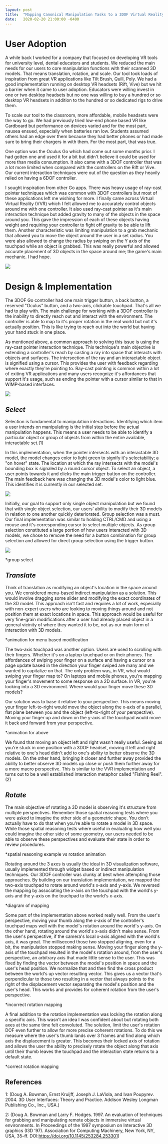 ```yaml
---
layout: post
title:  "Mapping Canonical Manipulation Tasks to a 3DOF Virtual Reality Controller Pt.1"
date:   2020-02-20 21:00:00 -0400
---
```


# User Adoption

A while back I worked for a company that focused on developing VR tools for university level, dental educators and students. We reduced the main needs for our users to core manipulation functions with their scanned 3D models. That means translation, rotation, and scale. Our tool took loads of inspiration from great VR applications like Tilt Brush, Quill, Poly. We had a good implementation running on desktop VR headsets (Rift, Vive) but we hit a barrier when it came to user adoption. Educators were willing invest in one or two desktop headsets but no one was willing to buy a hundred or so desktop VR headsets in addition to the hundred or so dedicated rigs to drive them.

To scale our tool to the classroom, more affordable, mobile headsets were the way to go. We had previously tried low-end phone based VR like Cardboard but performance on devices varied and for the most part, nausea ensued, especially when batteries ran low. Students assumed others had an edge over them because they had better phones or had made sure to bring their chargers in with them. For the most part, that was true.

One option was the Oculus Go which had come out some months prior. I had gotten one and used it for a bit but didn't believe it could be used for more than media consumption. It also came with a 3DOF controller that was a lot more limited when compared with the controllers on the Rift or Vive. Our current interaction techniques were out of the question as they heavily relied on having a 6DOF controller.

I sought inspiration from other Go apps. There was heavy usage of ray-cast pointer techniques which was common with 3DOF controllers but most of these applications left me wishing for more. I finally came across Virtual Virtual Reality (VVR) which I felt allowed me to accurately control objects around me with one controller. It also used ray-cast pointer as it's main interaction technique but added gravity to many of the objects in the space around you. This gave the impression of each of these objects having weight and requiring your controller to fight off gravity to be able to lift them. Another characteristic was limiting manipulation to a grab mechanic that allowed you to move the object around the user in a set radius. You were also allowed to change the radius by swiping on the Y axis of the touchpad while an object is grabbed. This was really powerful and allowed accurate placement of 3D objects in the space around me; the game's main mechanic. I had hope.

![](..\assets\gif\vvr.gif)

# Design & Implementation

The 3DOF Go controller had one main trigger button, a back button, a reserved "Oculus" button, and a two-axis, clickable touchpad. That's all we had to play with. The main challenge for working with a 3DOF controller is the inability to directly reach out and interact with the environment. The controller is able to map to it's proper rotation in the real world but not it's actually position. This is like trying to reach out into the world but having your hand stuck in one place.

As mentioned above, a common approach to solving this issue is using the ray-cast pointer interaction technique. This technique's main objective is extending a controller's reach by casting a ray into space that interacts with objects and surfaces. The intersection of the ray and an interactable object is signified using a cursor. This provides the user with feedback regarding where exactly they're pointing to. Ray-cast pointing is common within a lot of exiting VR applications and many users recognize it's affordances that support it's usage, such as ending the pointer with a cursor similar to that in WIMP-based interfaces.

![](..\assets\img\go_interaction\oculus_go_controller.png)

## *Select*

Selection is fundamental to manipulation interactions. Identifying which item a user intends on manipulating is the initial step before the actual manipulation happens. This means a user needs to be able to identify a particular object or group of objects from within the entire available, interactable set.(1)

In this implementation, when the pointer intersects with an interactable 3D model, the model changes color to light green to signify it's selectability; a "on hover" state. The location at which the ray intersects with the model's bounding box is signaled by a round cursor object. To select an object, a user points towards it and clicks the main trigger button on the controller. The main feedback here was changing the 3D model's color to light blue. This identifies it is currently in our selected set.

![](..\assets\gif\hover.gif)

Initially, our goal to support only single object manipulation but we found that with single object selection, our users' ability to modify their 3D models in relation to one another quickly deteriorated. Group selection was a must. Our final implementation was similar to holding CTRL/CMD and using a mouse and it's corresponding cursor to select multiple objects. As group selection constituted a large portion of how users interacted with 3D models, we chose to remove the need for a button combination for group selection and allowed for direct group selection using the trigger button.

![](..\assets\gif\select.gif)

*group select

## *Translate*

Think of translation as modifying an object's location in the space around you. We considered menu-based indirect manipulation as a solution. This would involve dragging some slider and modifying the exact coordinates of the 3D model. This approach isn't fast and requires a lot of work, especially with non-expert users who are looking to moving things around and not position them at exact locations in space. This approach would be useful for very fine-grain modifications after a user had already placed object in a general vicinity of where they wanted it to be, not as our main form of interaction with 3D models.

*animation for menu based modification

The two-axis touchpad was another option. Users are used to scrolling with their fingers. Whether it's on a laptop touchpad or on their phones. The affordances of swiping your finger on a surface and having a cursor or a page update based in the direction your finger swiped are many and we wanted to capitalize on that. The only problem was, in VR, what would swiping your finger map to? On laptops and mobile phones, you're mapping your finger's movement to some response on a 2D surface. In VR, you're looking into a 3D environment. Where would your finger move these 3D models?

Our solution was to base it relative to your perspective. This means moving your finger left-to-right would move the object along the x-axis of a parallel, flat plane between you and the object (left-to-right of your perspective). Moving your finger up and down on the y-axis of the touchpad would move it back and forward from your perspective.

*animation for above

We found that moving an object left and right wasn't really useful. Seeing as you're stuck in one position with a 3DOF headset, moving it left and right relative to one's head didn't add to one's ability to better observe the 3D models. On the other hand, bringing it closer and further away provided the ability to better observe 3D models up close or push them further away for a more macro perspective. This is similar to the VVR implementation and turns out to be a well established interaction metaphor called "Fishing Reel".(2)

## *Rotate*

The main objective of rotating a 3D model is observing it's structure from multiple perspectives. Remember those spatial reasoning tests where you were asked to imagine the other side of a geometric shape. You don't actually have to do that when you're able to rotate a model in 3D space. While those spatial reasoning tests where useful in evaluating how well you could imagine the other side of some geometry, our users needed to be able to observe these perspectives and evaluate their state in order to review procedures.

*spatial reasoning example vs rotation animation

Rotating around the 3 axes is usually the ideal in 3D visualization software, usually implemented through widget based or indirect manipulation techniques. Our 3DOF controller was clunky at best when attempting those approaches. By building on our translation implementation, we mapped the two-axis touchpad to rotate around world's x-axis and y-axis. We reversed the mapping by associating the x-axis on the touchpad with the world's y-axis and the y-axis on the touchpad to the world's x-axis.

*diagram of mapping

Some part of the implementation above worked really well. From the user's perspective, moving your thumb along the x-axis of the controller's touchpad maps well with the model's rotation around the world's y-axis. On the other hand, rotating around the world's x-axis didn't make sense. From the user's perspective, if the camera's local x-axis aligned with the world's axis, it was great. The millisecond those two stopped aligning, even for a bit, the manipulation stopped making sense. Moving your finger along the y-axis of the touchpad resulted in the model's rotation around, from the user's perspective, an arbitrary axis that made little sense to the user. This was fixed by finding the vector between the model's position in space and the user's head position. We normalize that and then find the cross product between the world's up vector resulting vector. This gives us a vector that's perpendicular to those two resulting in a vector that always points to the right of the displacement vector separating the model's position and the user's head. This works and provides for coherent rotation from the user's perspective.

*incorrect rotation mapping

A final addition to the rotation implementation was locking the rotation along a specific axis. This wasn't an idea I was confident about but rotating both axes at the same time felt convoluted. The solution, limit the user's rotation DOF even further to allow for more precise coherent rotations. To do this we measure where the user's thumb lands over 3 frames and find along which axis the displacement is greater. This becomes their locked axis of rotation and allows the user the ability to precisely rotate the object along that axis until their thumb leaves the touchpad and the interaction state returns to a default state.

*correct rotation mapping

## References

1: (Doug A. Bowman, Ernst Kruijff, Joseph J. LaViola, and Ivan Poupyrev. 2004. 3D User Interfaces: Theory and Practice. Addison Wesley Longman Publishing Co., Inc., USA.)

2: (Doug A. Bowman and Larry F. Hodges. 1997. An evaluation of techniques for grabbing and manipulating remote objects in immersive virtual environments. In Proceedings of the 1997 symposium on Interactive 3D graphics (I3D ’97). Association for Computing Machinery, New York, NY, USA, 35–ff. DOI:https://doi.org/10.1145/253284.253301)